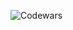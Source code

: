 ![Codewars](https://github.r2v.ch/codewars?user=JohnLacerdaOliveira&name=false&top_languages=true&stroke=%23b362ff&theme=purple_dark&hide_clan=true)
